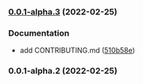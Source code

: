 ### [0.0.1-alpha.3](https://github.com/syfrtech/svelte-shadow/compare/0.0.1-alpha.2...0.0.1-alpha.3) (2022-02-25)

### Documentation

- add CONTRIBUTING.md ([510b58e](https://github.com/syfrtech/svelte-shadow/commit/510b58ed2ba36388306badd3161d1a2296f010bd))

### 0.0.1-alpha.2 (2022-02-25)
